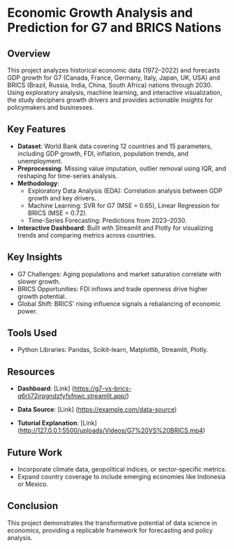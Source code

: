 # Economic Growth Analysis and Prediction for G7 and BRICS Nations

## Overview
This project analyzes historical economic data (1972–2022) and forecasts GDP growth for G7 (Canada, France, Germany, Italy, Japan, UK, USA) and BRICS (Brazil, Russia, India, China, South Africa) nations through 2030. Using exploratory analysis, machine learning, and interactive visualization, the study deciphers growth drivers and provides actionable insights for policymakers and businesses.

## Key Features
- **Dataset**: World Bank data covering 12 countries and 15 parameters, including GDP growth, FDI, inflation, population trends, and unemployment.
- **Preprocessing**: Missing value imputation, outlier removal using IQR, and reshaping for time-series analysis.
- **Methodology**:
  - Exploratory Data Analysis (EDA): Correlation analysis between GDP growth and key drivers.
  - Machine Learning: SVR for G7 (MSE = 0.65), Linear Regression for BRICS (MSE = 0.72).
  - Time-Series Forecasting: Predictions from 2023–2030.
- **Interactive Dashboard**: Built with Streamlit and Plotly for visualizing trends and comparing metrics across countries.

## Key Insights
- G7 Challenges: Aging populations and market saturation correlate with slower growth.
- BRICS Opportunities: FDI inflows and trade openness drive higher growth potential.
- Global Shift: BRICS' rising influence signals a rebalancing of economic power.

## Tools Used
- Python Libraries: Pandas, Scikit-learn, Matplotlib, Streamlit, Plotly.

## Resources
  
- **Dashboard**: 
  [Link] (https://g7-vs-brics-q6rli72jrpgndzfyfsfnwc.streamlit.app/)
  
- **Data Source**: 
  [Link] (https://example.com/data-source)
  
- **Tutorial Explanation**: 
  [Link] (http://127.0.0.1:5500/uploads/Videos/G7%20VS%20BRICS.mp4)

## Future Work
- Incorporate climate data, geopolitical indices, or sector-specific metrics.
- Expand country coverage to include emerging economies like Indonesia or Mexico.

## Conclusion
This project demonstrates the transformative potential of data science in economics, providing a replicable framework for forecasting and policy analysis.


